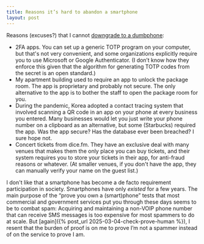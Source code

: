 ```yaml
---
title: Reasons it’s hard to abandon a smartphone
layout: post
---
```


Reasons (excuses?) that I cannot
[downgrade to a dumbphone](https://www.nytimes.com/2025/02/01/opinion/how-quit-smartphone-addiction.html):

- 2FA apps. You can set up a generic TOTP program on your computer, but that's
  not very convenient, and some organizations explicitly require you to use
  Microsoft or Google Authenticator. (I don’t know how they enforce this given
  that the algorithm for generating TOTP codes from the secret is an open
  standard.)
- My apartment building used to require an app to unlock the package room. The
  app is proprietary and probably not secure. The only alternative to the app is
  to bother the staff to open the package room for you.
- During the pandemic, Korea adopted a contact tracing system that involved
  scanning a QR code in an app on your phone at every business you entered. Many
  businesses would let you just write your phone number on a clipboard as an
  alternative, but some (Starbucks) required the app. Was the app secure? Has
  the database ever been breached? I sure hope not.
- Concert tickets from dice.fm. They have an exclusive deal with many venues
  that makes them the only place you can buy tickets, and their system requires
  you to store your tickets in their app, for anti-fraud reasons or whatever.
  (At smaller venues, if you don't have the app, they can manually verify your
  name on the guest list.)

I don't like that a smartphone has become a de facto requirement participation
in society. Smartphones have only *existed* for a few years. The main purpose of
the “prove you own a (smart)phone” tests that most commercial and government
services put you through these days seems to be to combat spam: Acquiring and
maintaining a non-VOIP phone number that can receive SMS messages is too
expensive for most spammers to do at scale. But
[again]({% post_url 2025-03-04-check-prove-human %}),
I resent that the burden of proof is on me to prove I’m not a spammer instead of
on the service to prove I am.
